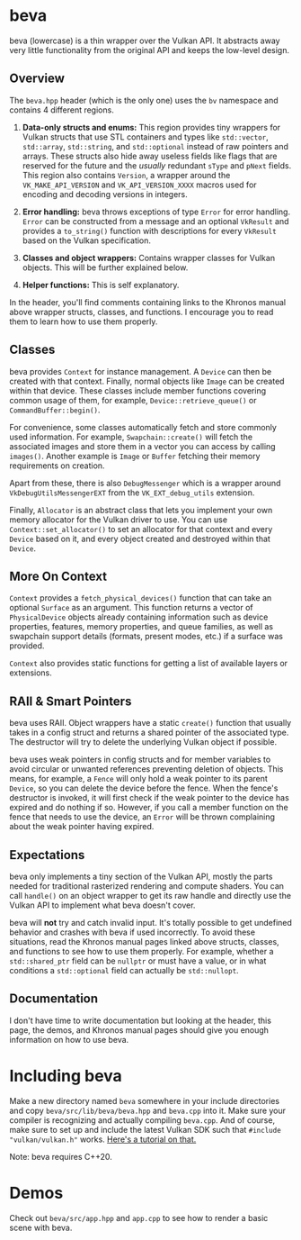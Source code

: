 # beva

beva (lowercase) is a thin wrapper over the Vulkan API. It abstracts away very
little functionality from the original API and keeps the low-level design.

## Overview

The `beva.hpp` header (which is the only one) uses the `bv` namespace and
contains 4 different regions.

1. __Data-only structs and enums:__ This region provides tiny wrappers for
Vulkan structs that use STL containers and types like `std::vector`,
`std::array`, `std::string`, and `std::optional` instead of raw pointers and
arrays. These structs also hide away useless fields like flags that are reserved
for the future and the _usually_ redundant `sType` and `pNext` fields. This
region also contains `Version`, a wrapper around the `VK_MAKE_API_VERSION` and
`VK_API_VERSION_XXXX` macros used for encoding and decoding versions in
integers.

2. __Error handling:__ beva throws exceptions of type `Error` for error
handling. `Error` can be constructed from a message and an optional `VkResult`
and provides a `to_string()` function with descriptions for every `VkResult`
based on the Vulkan specification.

3. __Classes and object wrappers:__ Contains wrapper classes for Vulkan objects.
This will be further explained below.

4. __Helper functions:__ This is self explanatory.

In the header, you'll find comments containing links to the Khronos manual above
wrapper structs, classes, and functions. I encourage you to read them to
learn how to use them properly.

## Classes

beva provides `Context` for instance management. A `Device` can then
be created with that context. Finally, normal objects like `Image` can be
created within that device. These classes include member functions covering
common usage of them, for example, `Device::retrieve_queue()` or
`CommandBuffer::begin()`.

For convenience, some classes automatically fetch and store commonly used
information. For example, `Swapchain::create()` will fetch the associated images
and store them in a vector you can access by calling `images()`. Another example
is `Image` or `Buffer` fetching their memory requirements on creation.

Apart from these, there is also `DebugMessenger` which is a wrapper around
`VkDebugUtilsMessengerEXT` from the `VK_EXT_debug_utils` extension.

Finally, `Allocator` is an abstract class that lets you implement your own
memory allocator for the Vulkan driver to use. You can use
`Context::set_allocator()` to set an allocator for that context and every
`Device` based on it, and every object created and destroyed within that
`Device`.

## More On Context

`Context` provides a `fetch_physical_devices()` function that can take an
optional `Surface` as an argument. This function returns a vector of
`PhysicalDevice` objects already containing information such as device
properties, features, memory properties, and queue families, as well as
swapchain support details (formats, present modes, etc.) if a surface was
provided.

`Context` also provides static functions for getting a list of available
layers or extensions.

## RAII & Smart Pointers

beva uses RAII. Object wrappers have a static `create()` function that usually
takes in a config struct and returns a shared pointer of the associated type.
The destructor will try to delete the underlying Vulkan object if possible.

beva uses weak pointers in config structs and for member variables to avoid
circular or unwanted references preventing deletion of objects. This means, for
example, a `Fence` will only hold a weak pointer to its parent `Device`,
so you can delete the device before the fence. When the fence's destructor is
invoked, it will first check if the weak pointer to the device has expired and
do nothing if so. However, if you call a member function on the fence that needs
to use the device, an `Error` will be thrown complaining about the weak pointer
having expired.

## Expectations

beva only implements a tiny section of the Vulkan API, mostly the parts needed
for traditional rasterized rendering and compute shaders. You can call
`handle()` on an object wrapper to get its raw handle and directly use the
Vulkan API to implement what beva doesn't cover.

beva will __not__ try and catch invalid input. It's totally possible to get
undefined behavior and crashes with beva if used incorrectly. To avoid these
situations, read the Khronos manual pages linked above structs, classes, and
functions to see how to use them properly. For example, whether a
`std::shared_ptr` field can be `nullptr` or must have a value, or in what
conditions a `std::optional` field can actually be `std::nullopt`.

## Documentation

I don't have time to write documentation but looking at the header, this page,
the demos, and Khronos manual pages should give you enough information on how to
use beva.

# Including beva

Make a new directory named `beva` somewhere in your include directories and copy
`beva/src/lib/beva/beva.hpp` and `beva.cpp` into it. Make sure your compiler is
recognizing and actually compiling `beva.cpp`. And of course, make sure to set
up and include the latest Vulkan SDK such that `#include "vulkan/vulkan.h"`
works. [Here's a tutorial on that.](https://docs.vulkan.org/tutorial/latest/02_Development_environment.html)

Note: beva requires C++20.

# Demos

Check out `beva/src/app.hpp` and `app.cpp` to see how to render a basic scene
with beva.
